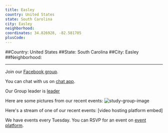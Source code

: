 ```yaml
---
title: Easley
country: United States
state: South Carolina
city: Easley
neighborhood: 
coordinates: 34.826928, -82.581705
plusCode:
---
```


##Country: United States
##State: South Carolina
##City: Easley
##Neighborhood: 
*****
Join our [Facebook group](https://www.facebook.com/groups/free.code.camp.easley).

You can chat with us on [chat app]().

Our Group leader is [leader]()

Here are some pictures from our recent events:
![study-group-image]()

Here's a stream of one of our recent events:
[video hosting platform embed]

We have events every Tuesday. You can RSVP for an event on [event platform]().
